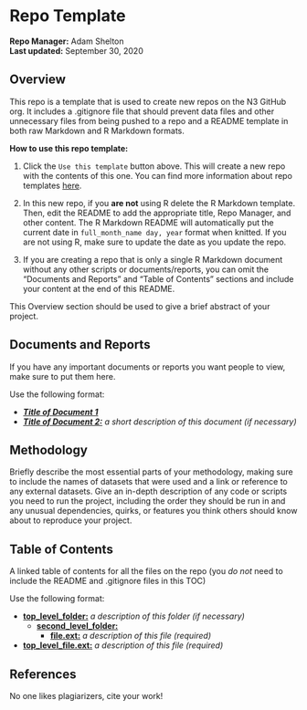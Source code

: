 Repo Template
================
**Repo Manager:** Adam Shelton <br /> <!--this br tag is important formatting, do not delete!-->
**Last updated:** September 30, 2020

## Overview

This repo is a template that is used to create new repos on the N3
GitHub org. It includes a .gitignore file that should prevent data files
and other unnecessary files from being pushed to a repo and a README
template in both raw Markdown and R Markdown formats.

**How to use this repo template:**

1.  Click the `Use this template` button above. This will create a new
    repo with the contents of this one. You can find more information
    about repo templates
    [here](https://docs.github.com/en/github/creating-cloning-and-archiving-repositories/creating-a-repository-from-a-template).

2.  In this new repo, if you **are not** using R delete the R Markdown
    template. Then, edit the README to add the appropriate title, Repo
    Manager, and other content. The R Markdown README will automatically
    put the current date in `full_month_name day, year` format when
    knitted. If you are not using R, make sure to update the date as you
    update the repo.

3.  If you are creating a repo that is only a single R Markdown document
    without any other scripts or documents/reports, you can omit the
    “Documents and Reports” and “Table of Contents” sections and
    include your content at the end of this README.

This Overview section should be used to give a brief abstract of your
project.

## Documents and Reports

If you have any important documents or reports you want people to view,
make sure to put them here.

Use the following format:

  - ***[Title of Document 1](path/to/document.pdf)***
  - ***[Title of Document 2:](path/to/document.pdf)*** *a short
    description of this document (if necessary)*

## Methodology

Briefly describe the most essential parts of your methodology, making
sure to include the names of datasets that were used and a link or
reference to any external datasets. Give an in-depth description of any
code or scripts you need to run the project, including the order they
should be run in and any unusual dependencies, quirks, or features you
think others should know about to reproduce your project.

## Table of Contents

A linked table of contents for all the files on the repo (you *do not*
need to include the README and .gitignore files in this TOC)

Use the following format:

  - **[top\_level\_folder:](top_level_folder/)** *a description of this
    folder (if necessary)*
      - **[second\_level\_folder:](second_level_folder/)**
          - **[file.ext:](second_level_folder/file.ext)** *a description
            of this file (required)*
  - **[top\_level\_file.ext:](top_level_file.ext)** *a description of
    this file (required)*

## References

No one likes plagiarizers, cite your work\!
